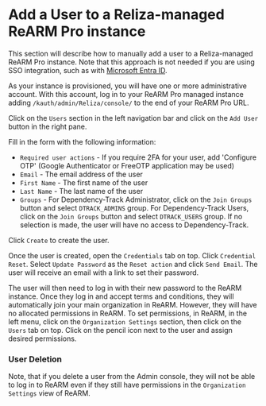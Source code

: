# Add a User to a Reliza-managed ReARM Pro instance

This section will describe how to manually add a user to a Reliza-managed ReARM Pro instance. Note that this approach is not needed if you are using SSO integration, such as with [Microsoft Entra ID](/integrations/microsoft-entra-id.md).

As your instance is provisioned, you will have one or more administrative account. With this account, log in to your ReARM Pro managed instance adding `/kauth/admin/Reliza/console/` to the end of your ReARM Pro URL.

Click on the `Users` section in the left navigation bar and click on the `Add User` button in the right pane.

Fill in the form with the following information:
- `Required user actions` - If you require 2FA for your user, add 'Configure OTP' (Google Authenticator or FreeOTP application may be used)
- `Email` - The email address of the user
- `First Name` - The first name of the user
- `Last Name` - The last name of the user
- `Groups` - For Dependency-Track Administrator, click on the `Join Groups` button and select `DTRACK_ADMINS` group. For Dependency-Track Users, click on the `Join Groups` button and select `DTRACK_USERS` group. If no selection is made, the user will have no access to Dependency-Track.

Click `Create` to create the user.

Once the user is created, open the `Credentials` tab on top. Click `Credential Reset`. Select `Update Password` as the `Reset action` and click `Send Email`. The user will receive an email with a link to set their password.

The user will then need to log in with their new password to the ReARM instance. Once they log in and accept terms and conditions, they will automatically join your main organization in ReARM. However, they will have no allocated permissions in ReARM. To set permissions, in ReARM, in the left menu, click on the `Organization Settings` section, then click on the `Users` tab on top. Click on the pencil icon next to the user and assign desired permissions.


### User Deletion
Note, that if you delete a user from the Admin console, they will not be able to log in to ReARM even if they still have permissions in the `Organization Settings` view of ReARM.